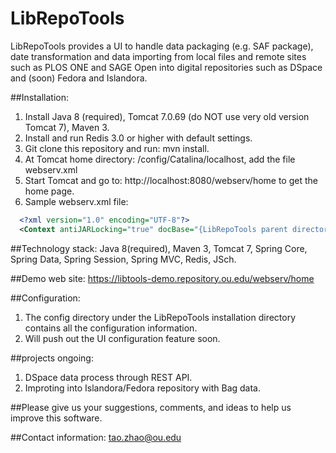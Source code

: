 # LibRepoTools
LibRepoTools provides a UI to handle data packaging (e.g. SAF package), date transformation and data importing from local files and remote sites such as PLOS ONE and SAGE Open into digital repositories such as DSpace and (soon) Fedora and Islandora. 

##Installation:

1. Install Java 8 (required), Tomcat 7.0.69 (do NOT use very old version Tomcat 7), Maven 3.
2. Install and run Redis 3.0 or higher with default settings.
3. Git clone this repository and run: mvn install.
4. At Tomcat home directory: /config/Catalina/localhost, add the file webserv.xml
5. Start Tomcat and go to: http://localhost:8080/webserv/home to get the home page.
6. Sample webserv.xml file:
```xml
  <?xml version="1.0" encoding="UTF-8"?>
  <Context antiJARLocking="true" docBase="{LibRepoTools parent directory}/LibRepoTools/webserv/target/webserv-1.0-SNAPSHOT" path="/webserv"/>
  ```


##Technology stack:
Java 8(required), Maven 3, Tomcat 7, Spring Core, Spring Data, Spring Session, Spring MVC, Redis, JSch.

##Demo web site:
https://libtools-demo.repository.ou.edu/webserv/home

##Configuration:
1. The config directory under the LibRepoTools installation directory contains all the configuration information. 
2. Will push out the UI configuration feature soon.

##projects ongoing:
1. DSpace data process through REST API.
2. Improting into Islandora/Fedora repository with Bag data.

##Please give us your suggestions, comments, and ideas to help us improve this software.

##Contact information: 
tao.zhao@ou.edu
